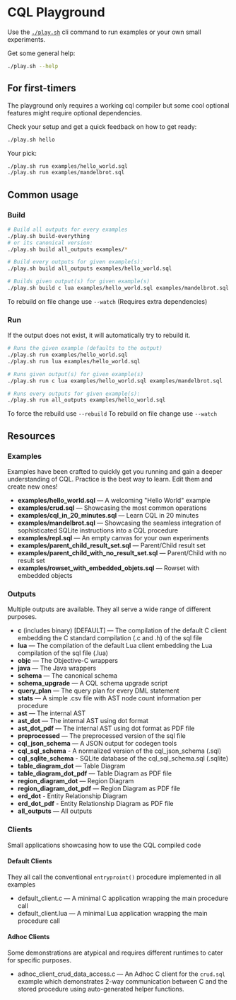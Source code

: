 # CQL Playground

Use the [`./play.sh`](play.sh) cli command to run examples or your own small experiments.

Get some general help:

```sh
./play.sh --help
```

## For first-timers

The playground only requires a working cql compiler but some cool
optional features might require optional dependencies.

Check your setup and get a quick feedback on how to get ready:
```sh
./play.sh hello
```

Your pick:
```sh
./play.sh run examples/hello_world.sql
./play.sh run examples/mandelbrot.sql
```

## Common usage

### Build

```sh
# Build all outputs for every examples
./play.sh build-everything
# or its canonical version:
./play.sh build all_outputs examples/*

# Build every outputs for given example(s):
./play.sh build all_outputs examples/hello_world.sql

# Builds given output(s) for given example(s)
./play.sh build c lua examples/hello_world.sql examples/mandelbrot.sql
```
To rebuild on file change use `--watch` (Requires extra dependencies)

### Run

If the output does not exist, it will automatically try to rebuild it.

```sh
# Runs the given example (defaults to the output)
./play.sh run examples/hello_world.sql
./play.sh run lua examples/hello_world.sql

# Runs given output(s) for given example(s)
./play.sh run c lua examples/hello_world.sql examples/mandelbrot.sql

# Runs every outputs for given example(s):
./play.sh run all_outputs examples/hello_world.sql
```

To force the rebuild use `--rebuild`
To rebuild on file change use `--watch`

## Resources

### Examples
Examples have been crafted to quickly get you running and gain a deeper understanding of CQL.
Practice is the best way to learn. Edit them and create new ones!

  - **examples/hello_world.sql** — A welcoming "Hello World" example
  - **examples/crud.sql** — Showcasing the most common operations
  - **examples/cql_in_20_minutes.sql** — Learn CQL in 20 minutes
  - **examples/mandelbrot.sql** — Showcasing the seamless integration of sophisticated SQLite instructions into a CQL procedure
  - **examples/repl.sql** — An empty canvas for your own experiments
  - **examples/parent_child_result_set.sql** — Parent/Child result set
  - **examples/parent_child_with_no_result_set.sql** — Parent/Child with no result set
  - **examples/rowset_with_embedded_objets.sql** — Rowset with embedded objects

### Outputs
Multiple outputs are available. They all serve a wide range of different purposes.

- **c** (includes binary) [DEFAULT] — The compilation of the default C client embedding the C standard compilation (.c and .h) of the sql file
- **lua** — The compilation of the default Lua client embedding the Lua compilation of the sql file (.lua)
- **objc** — The Objective-C wrappers
- **java** — The Java wrappers
- **schema** — The canonical schema
- **schema_upgrade** — A CQL schema upgrade script
- **query_plan** — The query plan for every DML statement
- **stats** — A simple .csv file with AST node count information per procedure
- **ast** — The internal AST
- **ast_dot** — The internal AST using dot format
- **ast_dot_pdf** — The internal AST using dot format as PDF file
- **preprocessed** — The preprocessed version of the sql file
- **cql_json_schema** — A JSON output for codegen tools
- **cql_sql_schema** - A normalized version of the cql_json_schema (.sql)
- **cql_sqlite_schema** - SQLite database of the cql_sql_schema.sql (.sqlite)
- **table_diagram_dot** — Table Diagram
- **table_diagram_dot_pdf** — Table Diagram as PDF file
- **region_diagram_dot** — Region Diagram
- **region_diagram_dot_pdf** — Region Diagram as PDF file
- **erd_dot** - Entity Relationship Diagram
- **erd_dot_pdf** - Entity Relationship Diagram as PDF file
- **all_outputs** — All outputs

### Clients
Small applications showcasing how to use the CQL compiled code

#### Default Clients
They all call the conventional `entryproint()` procedure implemented in all examples

  - default_client.c — A minimal C application wrapping the main procedure call
  - default_client.lua — A minimal Lua application wrapping the main procedure call

#### Adhoc Clients
Some demonstrations are atypical and requires different runtimes to cater for specific purposes.

  - adhoc_client_crud_data_access.c — An Adhoc C client for the `crud.sql` example which
  demonstrates 2-way communication between C and the stored procedure using
  auto-generated helper functions.
